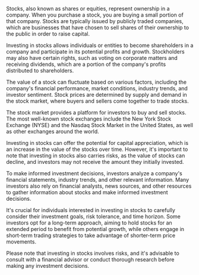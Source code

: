 Stocks, also known as shares or equities, represent ownership in a company. When you purchase a stock, you are buying a small portion of that company. Stocks are typically issued by publicly traded companies, which are businesses that have chosen to sell shares of their ownership to the public in order to raise capital.

Investing in stocks allows individuals or entities to become shareholders in a company and participate in its potential profits and growth. Stockholders may also have certain rights, such as voting on corporate matters and receiving dividends, which are a portion of the company's profits distributed to shareholders.

The value of a stock can fluctuate based on various factors, including the company's financial performance, market conditions, industry trends, and investor sentiment. Stock prices are determined by supply and demand in the stock market, where buyers and sellers come together to trade stocks.

The stock market provides a platform for investors to buy and sell stocks. The most well-known stock exchanges include the New York Stock Exchange (NYSE) and the Nasdaq Stock Market in the United States, as well as other exchanges around the world.

Investing in stocks can offer the potential for capital appreciation, which is an increase in the value of the stocks over time. However, it's important to note that investing in stocks also carries risks, as the value of stocks can decline, and investors may not receive the amount they initially invested.

To make informed investment decisions, investors analyze a company's financial statements, industry trends, and other relevant information. Many investors also rely on financial analysts, news sources, and other resources to gather information about stocks and make informed investment decisions.

It's crucial for individuals interested in investing in stocks to carefully consider their investment goals, risk tolerance, and time horizon. Some investors opt for a long-term approach, aiming to hold stocks for an extended period to benefit from potential growth, while others engage in short-term trading strategies to take advantage of shorter-term price movements.

Please note that investing in stocks involves risks, and it's advisable to consult with a financial advisor or conduct thorough research before making any investment decisions.